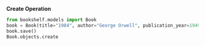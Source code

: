**Create Operation**

```python
from bookshelf.models import Book
book = Book(title="1984", author="George Orwell", publication_year=1949)
book.save()
Book.objects.create
